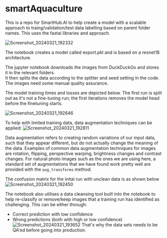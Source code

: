 # smartAquaculture
This is a repo for SmartHub.AI to help create a model with a scalable approach to traing/validation/test data labelling based on parent folder names.
This uses the fastai libraries and approach.

![Screenshot_20240321_192332](https://github.com/aspanner/smartAquaculture/assets/16040521/0873963f-b0b6-47cf-8178-d1b4d8953e7d)

The notebook creates a model called export.pkl and is based on a resnet18 architecture.

The jupyter notebook downloads the images from DuckDuckGo and stores it in the relevant folders.  
It then splits the data according to the splitter and seed setting in the code.
The images need some manual quality assurance.

The model training times and losses are depicted below. The first run is split out as it's not a fine-tuning run; the first iterations removes the model head before the finetuning starts.

![Screenshot_20240321_192646](https://github.com/aspanner/smartAquaculture/assets/16040521/427a9b6c-eb31-4bbb-9971-ac07318d8c8a)

To help with limited training data, data augmentation techniques can be applied:
![Screenshot_20240321_192811](https://github.com/aspanner/smartAquaculture/assets/16040521/ce603011-4869-44d1-9ead-baf3b6816525)

Data augmentation refers to creating random variations of our input data, such that they appear different, but do not actually change the meaning of the data. Examples of common data augmentation techniques for images are rotation, flipping, perspective warping, brightness changes and contrast changes. For natural photo images such as the ones we are using here, a standard set of augmentations that we have found work pretty well are provided with the `aug_transforms` method.

The confusion matrix for the inital run with unclean data is as shown below
![Screenshot_20240321_192450](https://github.com/aspanner/smartAquaculture/assets/16040521/9c5e1b62-6b52-49fd-b4f6-bb285ecca4c6)

The notebook also utilises a data cleansing tool built into the notebook to help re-classify or remove/keep images that a training run has identified as challenging.
This can be either through:
- Correct prediction with low confidence
- Wrong predictions (both with high or low confidence)
![Screenshot_20240321_193652](https://github.com/aspanner/smartAquaculture/assets/16040521/f0c436ec-85e1-400a-a628-792ef531861a)
That's why the data sets needs to be QA'ed before going into production.
